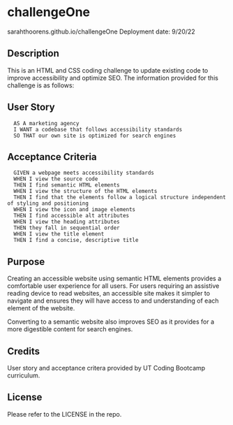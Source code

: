 # challengeOne

sarahthoorens.github.io/challengeOne
Deployment date: 9/20/22

## Description

This is an HTML and CSS coding challenge to update existing code to improve accessibility and optimize SEO. The information provided for this challenge is as follows:

  ## User Story
```
  AS A marketing agency
  I WANT a codebase that follows accessibility standards
  SO THAT our own site is optimized for search engines
```

  ## Acceptance Criteria
```
  GIVEN a webpage meets accessibility standards
  WHEN I view the source code
  THEN I find semantic HTML elements
  WHEN I view the structure of the HTML elements
  THEN I find that the elements follow a logical structure independent of styling and positioning
  WHEN I view the icon and image elements
  THEN I find accessible alt attributes
  WHEN I view the heading attributes
  THEN they fall in sequential order
  WHEN I view the title element
  THEN I find a concise, descriptive title
```

## Purpose

Creating an accessible website using semantic HTML elements provides a comfortable user experience for all users. For users requiring an assistive reading device to read websites, an accessible site makes it simpler to navigate and ensures they will have access to and understanding of each element of the website. 

Converting to a semantic website also improves SEO as it provides for a more digestible content for search engines. 

## Credits

User story and acceptance critera provided by UT Coding Bootcamp curriculum.

## License

Please refer to the LICENSE in the repo.


